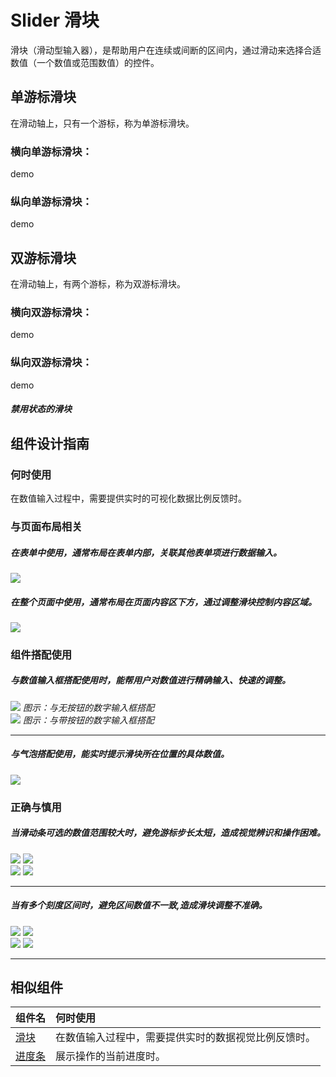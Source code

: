 # Slider 滑块

滑块（滑动型输入器），是帮助用户在连续或间断的区间内，通过滑动来选择合适数值（一个数值或范围数值）的控件。

## 单游标滑块

在滑动轴上，只有一个游标，称为单游标滑块。

### 横向单游标滑块：

demo

### 纵向单游标滑块：

demo

## 双游标滑块

在滑动轴上，有两个游标，称为双游标滑块。

### 横向双游标滑块：

demo

### 纵向双游标滑块：

demo

##### 禁用状态的滑块



## 组件设计指南

### 何时使用

在数值输入过程中，需要提供实时的可视化数据比例反馈时。

### 与页面布局相关

##### 在表单中使用，通常布局在表单内部，关联其他表单项进行数据输入。

<div class="legend">
  <div class="item">
    <img src="https://oteam-tdesign-1258344706.cos.ap-guangzhou.myqcloud.com/1.png" />
  </div>

  <div class="item"></div>
</div>

##### 在整个页面中使用，通常布局在页面内容区下方，通过调整滑块控制内容区域。

<div class="legend">
  <div class="item">
    <img src="https://oteam-tdesign-1258344706.cos.ap-guangzhou.myqcloud.com/2.png" />
  </div>

  <div class="item"></div>
</div>


### 组件搭配使用

##### 与数值输入框搭配使用时，能帮用户对数值进行精确输入、快速的调整。

<div class="legend">
  <div class="item">
    <img src="hhttps://oteam-tdesign-1258344706.cos.ap-guangzhou.myqcloud.com/3.png" />
    <em>图示：与无按钮的数字输入框搭配</em>
  </div>

  <div class="item">
    <img src="https://oteam-tdesign-1258344706.cos.ap-guangzhou.myqcloud.com/4.png" />
    <em>图示：与带按钮的数字输入框搭配</em>
  </div>
</div>


<hr />


##### 与气泡搭配使用，能实时提示滑块所在位置的具体数值。

<div class="legend">
  <div class="item">
    <img src="https://oteam-tdesign-1258344706.cos.ap-guangzhou.myqcloud.com/5.png" />
  </div>

  <div class="item"></div>
</div>



### 正确与慎用

##### 当滑动条可选的数值范围较大时，避免游标步长太短，造成视觉辨识和操作困难。

<div class="legend">
  <div class="item">
    <img src="https://oteam-tdesign-1258344706.cos.ap-guangzhou.myqcloud.com/6.png" />
    <img class="tag" src="https://oteam-tdesign-1258344706.cos.ap-guangzhou.myqcloud.com/site/doc/good.png" />
  </div>

  <div class="item">
    <img src="https://oteam-tdesign-1258344706.cos.ap-guangzhou.myqcloud.com/7.png" />
    <img class="tag" src="https://oteam-tdesign-1258344706.cos.ap-guangzhou.myqcloud.com/site/doc/bad.png" />
  </div>
</div>

<hr />




##### 当有多个刻度区间时，避免区间数值不一致,造成滑块调整不准确。

<div class="legend">
  <div class="item">
    <img src="https://oteam-tdesign-1258344706.cos.ap-guangzhou.myqcloud.com/8.png" />
    <img class="tag" src="https://oteam-tdesign-1258344706.cos.ap-guangzhou.myqcloud.com/site/doc/good.png" />
  </div>

  <div class="item">
    <img src="https://oteam-tdesign-1258344706.cos.ap-guangzhou.myqcloud.com/9.png" />
    <img class="tag" src="https://oteam-tdesign-1258344706.cos.ap-guangzhou.myqcloud.com/site/doc/bad.png" />
  </div>
</div>

<hr />


## 相似组件

| 组件名 | 何时使用                                                     |
| :----- | :----------------------------------------------------------- |
| [滑块](./slider)       | 在数值输入过程中，需要提供实时的数据视觉比例反馈时。         |
| [进度条](./progress)   | 展示操作的当前进度时。                                       |

